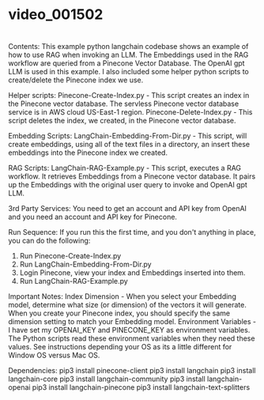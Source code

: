 # video_001502
# 
Contents:
This example python langchain codebase shows an example of how to use RAG when invoking an LLM.  The Embeddings used in the RAG workflow are queried from a Pinecone Vector Database.  The OpenAI gpt LLM is used in this example. I also included some helper python scripts to create/delete the Pinecone index we use.

Helper scripts:
Pinecone-Create-Index.py - This script creates an index in the Pinecone vector database. The servless Pinecone vector database service is in AWS cloud US-East-1 region.
Pinecone-Delete-Index.py - This script deletes the index, we created, in the Pinecone vector database.

Embedding Scripts:
LangChain-Embedding-From-Dir.py - This script, will create embeddings, using all of the text files in a directory, an insert these embeddings into the Pinecone index we created.

RAG Scripts:
LangChain-RAG-Example.py - This script, executes a RAG workflow. It retrieves Embeddings from a Pinecone vector database.  It pairs up the Embeddings with the original user query to invoke and OpenAI gpt LLM.

3rd Party Services:
You need to get an account and API key from OpenAI and you need an account and API key for Pinecone.

Run Sequence:
If you run this the first time, and you don't anything in place, you can do the following:
1. Run Pinecone-Create-Index.py
2. Run LangChain-Embedding-From-Dir.py
3. Login Pinecone, view your index and Embeddings inserted into them.
4. Run LangChain-RAG-Example.py

Important Notes:
Index Dimension - When you select your Embedding model, determine what size (or dimension) of the vectors it will generate. When you create your Pinecone index, you should specify the same dimension setting to match your Embedding model.
Environment Variables - I have set my OPENAI_KEY and PINECONE_KEY as environment variables.  The Python scripts read these environment variables when they need these values.  See instructions depending your OS as its a little different for Window OS versus Mac OS.

Dependencies:
pip3 install pinecone-client
pip3 install langchain
pip3 install langchain-core
pip3 install langchain-community
pip3 install langchain-openai
pip3 install langchain-pinecone
pip3 install langchain-text-splitters
